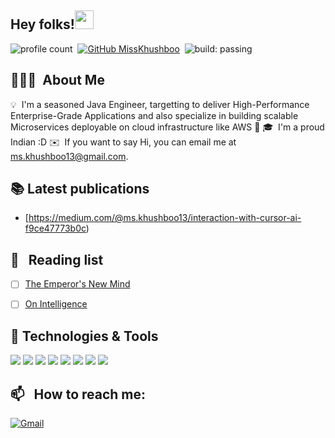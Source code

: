 ## Hey folks!<img src="https://raw.githubusercontent.com/MartinHeinz/MartinHeinz/master/wave.gif" width="30px">
![profile count](https://komarev.com/ghpvc/?username=mskhushboo13&color=red)&nbsp;
[![GitHub MissKhushboo](https://img.shields.io/github/followers/missKhushboo?label=follow&style=social)](https://github.com/misskhushboo)&nbsp;
![build: passing](https://img.shields.io/badge/build-passing-success)


## 👨🏻‍💻 &nbsp;About Me

💡 &nbsp;I'm a seasoned Java Engineer, targetting to deliver High-Performance Enterprise-Grade Applications and also specialize in building scalable Microservices deployable on cloud infrastructure like AWS 🤖
🎓 &nbsp;I'm a proud Indian :D
✉️ &nbsp;If you want to say Hi, you can email me at ms.khushboo13@gmail.com.

## 📚 Latest publications
- [https://medium.com/@ms.khushboo13/interaction-with-cursor-ai-f9ce47773b0c)

## 📖 &nbsp; Reading list

- [ ] [The Emperor's New Mind](https://www.goodreads.com/book/show/179744.The_Emperor_s_New_Mind)
- [ ] [On Intelligence](https://www.goodreads.com/book/show/27539.On_Intelligence)


## 🔧 Technologies & Tools
![](https://img.shields.io/badge/Code-Java-informational?style=flat&logo=java&logoColor=white&color=2bbc8a)
![](https://img.shields.io/badge/Tools-MySQL-informational?style=flat&logo=mysql&logoColor=white&color=2bbc8a)
![](https://img.shields.io/badge/Tools-MongoDB-informational?style=flat&logo=mongodb&logoColor=white&color=2bbc8a)
![](https://img.shields.io/badge/Tools-Docker-informational?style=flat&logo=docker&logoColor=white&color=2bbc8a)
![](https://img.shields.io/badge/Tools-Kubernetes-informational?style=flat&logo=kubernetes&logoColor=white&color=2bbc8a)
![](https://img.shields.io/badge/Cloud-AWS-informational?style=flat&logo=amazonaws&logoColor=white&color=2bbc8a)
![](https://img.shields.io/badge/Editor-Eclipse-informational?style=flat&logo=eclipseide&logoColor=white&color=2bbc8a)
![](https://img.shields.io/badge/Editor-IntelliJ-informational?style=flat&logo=java&logoColor=white&color=2bbc8a)


## 📫 &nbsp; How to reach me:
<a href="mailto:ms.khushboo13@gmail.com"><img alt="Gmail" src="https://img.shields.io/badge/Gmail-D14836?style=flat&logo=gmail&logoColor=white" /></a> &nbsp;
